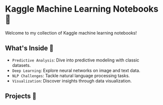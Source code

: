# Kaggle Machine Learning Notebooks 🚀

Welcome to my collection of Kaggle machine learning notebooks!

## What's Inside 📁

- `Predictive Analysis`: Dive into predictive modeling with classic datasets.
- `Deep Learning`: Explore neural networks on image and text data.
- `NLP Challenges`: Tackle natural language processing tasks.
- `Visualization`: Discover insights through data visualization.

## Projects 🌟

<!-- PROJECTS-START -->
<!-- PROJECTS-END -->
